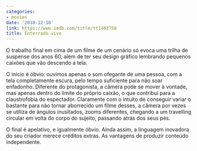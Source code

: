```yaml
---
categories:
- movies
date: '2010-12-10'
link: https://www.imdb.com/title/tt1462758
title: Enterrado vivo
---
```


O trabalho final em cima de um filme de um cenário só evoca uma trilha de suspense dos anos 60, além de ter seu design gráfico lembrando pequenos caixões que vão descendo a tela.

O início é óbvio: ouvimos apenas o som ofegante de uma pessoa, com a tela completamente escura, pelo tempo suficiente para não soar enfadonho. Diferente do protagonista, a câmera pode se mover à vontade, mas apenas dentro do limite do próprio caixão, o que contribui para a claustrofobia do espectador. Claramente com o intuito de conseguir variar o bastante para não tornar aborrecido um filme desses, a câmera por vezes se utiliza de ângulos inusitados, zooms diferentes, chegando a um travelling circular em volta do corpo do sujeito, passando atrás dos seus pés.

O final é apelativo, e igualmente óbvio. Ainda assim, a linguagem inovadora do seu criador merece créditos extras. As vantagens de produzir conteúdo independente.